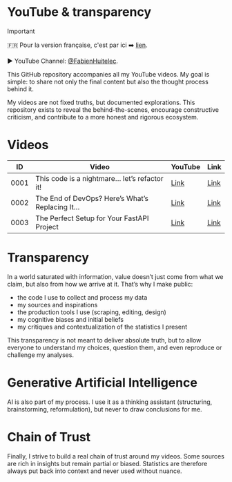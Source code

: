 # YouTube & transparency

> [!important]
> 🇫🇷 Pour la version française, c'est par ici ➡️ [lien](/README.fr.md).

▶️ YouTube Channel: [@FabienHuitelec](https://www.youtube.com/@FabienHuitelec).

This GitHub repository accompanies all my YouTube videos. My goal is simple: to share not only the final content but also the thought process behind it.

My videos are not fixed truths, but documented explorations. This repository exists to reveal the behind-the-scenes, encourage constructive criticism, and contribute to a more honest and rigorous ecosystem.

# Videos

| ID   | Video                                          | YouTube                                             | Link                                                                                |
| ---- | ---------------------------------------------- | --------------------------------------------------- | ----------------------------------------------------------------------------------- |
| 0001 | This code is a nightmare… let’s refactor it!   | [Link](https://www.youtube.com/watch?v=bql1SxWoqVw) | [Link](/videos/0001-this-code-is-a-nightmare-lets-refactor-it/YOUTUBE.en.md)   |
| 0002 | The End of DevOps? Here’s What’s Replacing It… | [Link](https://www.youtube.com/watch?v=VnExltM4yII) | [Link](/videos/0002-the-end-of-devops--heres-whats-replacing-it/YOUTUBE.en.md) |
| 0003 | The Perfect Setup for Your FastAPI Project     | [Link](https://www.youtube.com/watch?v=0kmdkfS2hek) | [Link](/videos/0003-the-perfect-setup-for-your-fastapi-project/YOUTUBE.en.md)  |

# Transparency

In a world saturated with information, value doesn’t just come from what we claim, but also from how we arrive at it. That’s why I make public:

- the code I use to collect and process my data
- my sources and inspirations
- the production tools I use (scraping, editing, design)
- my cognitive biases and initial beliefs
- my critiques and contextualization of the statistics I present

This transparency is not meant to deliver absolute truth, but to allow everyone to understand my choices, question them, and even reproduce or challenge my analyses.

# Generative Artificial Intelligence

AI is also part of my process. I use it as a thinking assistant (structuring, brainstorming, reformulation), but never to draw conclusions for me.

# Chain of Trust

Finally, I strive to build a real chain of trust around my videos. Some sources are rich in insights but remain partial or biased. Statistics are therefore always put back into context and never used without nuance.
